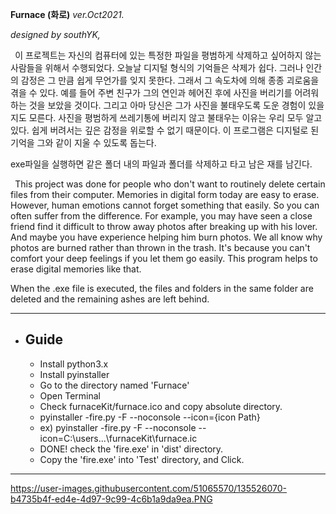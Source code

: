 **Furnace (화로)**
_ver.Oct2021._

_designed by southYK,_

` `이 프로젝트는 자신의 컴퓨터에 있는 특정한 파일을 평범하게 삭제하고 싶어하지 않는 사람들을 위해서 수행되었다. 
오늘날 디지털 형식의 기억들은 삭제가 쉽다. 
그러나 인간의 감정은 그 만큼 쉽게 무언가를 잊지 못한다.
그래서 그 속도차에 의해 종종 괴로움을 겪을 수 있다.
예를 들어 주변 친구가 그의 연인과 헤어진 후에 사진을 버리기를 어려워 하는 것을 보았을 것이다.
그리고 아마 당신은 그가 사진을 불태우도록 도운 경험이 있을지도 모른다.
사진을 평범하게 쓰레기통에 버리지 않고 불태우는 이유는 우리 모두 알고 있다.
쉽게 버려서는 깊은 감정을 위로할 수 없기 때문이다.
이 프로그램은 디지털로 된 기억을 그와 같이 지울 수 있도록 돕는다.

exe파일을 실행하면 같은 폴더 내의 파일과 폴더를 삭제하고 타고 남은 재를 남긴다.

` `This project was done for people who don't want to routinely delete certain files from their computer.
Memories in digital form today are easy to erase.
However, human emotions cannot forget something that easily.
So you can often suffer from the difference.
For example, you may have seen a close friend find it difficult to throw away photos after breaking up with his lover.
And maybe you have experience helping him burn photos.
We all know why photos are burned rather than thrown in the trash.
It's because you can't comfort your deep feelings if you let them go easily.
This program helps to erase digital memories like that.


When the .exe file is executed, the files and folders in the same folder are deleted and the remaining ashes are left behind.

------------------------------------------------
- Guide
    -
  - Install python3.x
  - Install pyinstaller
  - Go to the directory named 'Furnace'
  - Open Terminal
  - Check furnaceKit/furnace.ico and copy absolute directory.
  - pyinstaller -fire.py -F --noconsole --icon={icon Path}
  - ex) pyinstaller -fire.py -F --noconsole --icon=C:\users\...\furnaceKit\furnace.ic
  - DONE! check the 'fire.exe' in 'dist' directory.
  - Copy the 'fire.exe' into 'Test' directory, and Click.
  
-------------------------------------------------------

https://user-images.githubusercontent.com/51065570/135526070-b4735b4f-ed4e-4d97-9c99-4c6b1a9da9ea.PNG
